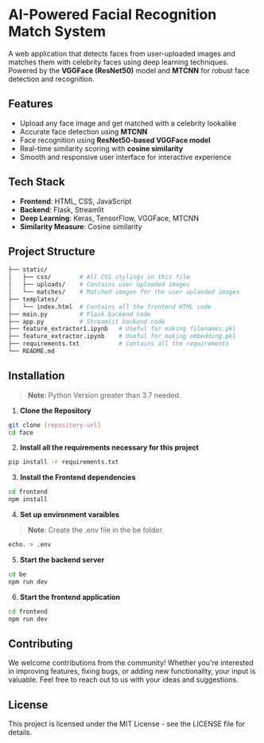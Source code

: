 # AI-Powered Facial Recognition Match System

A web application that detects faces from user-uploaded images and matches them with celebrity faces using deep learning techniques. Powered by the **VGGFace (ResNet50)** model and **MTCNN** for robust face detection and recognition.

## Features

-  Upload any face image and get matched with a celebrity lookalike
-  Accurate face detection using **MTCNN**
-  Face recognition using **ResNet50-based VGGFace model**
-  Real-time similarity scoring with **cosine similarity**
-  Smooth and responsive user interface for interactive experience  

## Tech Stack

- **Frontend**: HTML, CSS, JavaScript
- **Backend**: Flask, Streamlit
- **Deep Learning**: Keras, TensorFlow, VGGFace, MTCNN
- **Similarity Measure**: Cosine similarity

## Project Structure

```bash
├── static/            
│   ├── css/        # All CSS stylings in this file
│   ├── uploads/    # Contains user Uploaded images
│   └── matches/    # Matched images for the user uplaoded images
├── templates/
│   └── index.html  # Contains all the frontend HTML code
├── main.py         # Flask backend code
├── app.py          # Streamlit backend code
├── feature_extractor1.ipynb   # Useful for making filenames.pkl
├── feature_extractor.ipynb    # Useful for making embedding.pkl
├── requirements.txt           # Contains all the requirements
└── README.md
```

## Installation

> **Note**: Python Version greater than 3.7 needed.

1. **Clone the Repository**

```bash
git clone [repository-url]
cd face
```

2. **Install all the requirements necessary for this project**

```bash
pip install -r requirements.txt
```

3. **Install the Frontend dependencies**

```bash
cd frontend
npm install
```

4. **Set up environment varaibles**

> **Note**: Create the .env file in the be folder.

```bash
echo. > .env
```

5. **Start the backend server**

```bash
cd be
npm run dev
```

6. **Start the frontend application**

```bash
cd frontend
npm run dev
```

## Contributing

We welcome contributions from the community! Whether you're interested in improving features, fixing bugs, or adding new functionality, your input is valuable. Feel free to reach out to us with your ideas and suggestions.

## License
This project is licensed under the MIT License - see the LICENSE file for details.